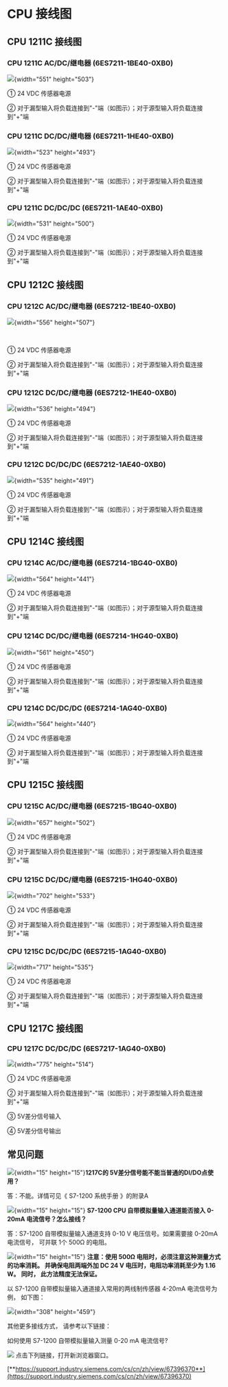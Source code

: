 # CPU 接线图

## CPU 1211C 接线图

### **CPU 1211C AC/DC/继电器 (6ES7211-1BE40-0XB0)**

![](images/6ES7-211-1BE40-0XB0.PNG){width="551" height="503"}

① 24 VDC 传感器电源

② 对于漏型输入将负载连接到"-"端（如图示）；对于源型输入将负载连接到"+"端

### **CPU 1211C DC/DC/继电器 (6ES7211-1HE40-0XB0)**

![](images/6ES7-211-1HE40-0XB0.PNG){width="523" height="493"}

① 24 VDC 传感器电源

② 对于漏型输入将负载连接到"-"端（如图示）；对于源型输入将负载连接到"+"端

### CPU 1211C DC/DC/DC (6ES7211-1AE40-0XB0)

![](images/6ES7-211-1AE40-0XB0.PNG){width="531" height="500"}

① 24 VDC 传感器电源

② 对于漏型输入将负载连接到"-"端（如图示）；对于源型输入将负载连接到"+"端

## CPU 1212C 接线图

### **CPU 1212C AC/DC/继电器 (6ES7212-1BE40-0XB0)**

![](images/6ES7-212-1BE40-0XB0.PNG){width="556" height="507"}

 

① 24 VDC 传感器电源

② 对于漏型输入将负载连接到"-"端（如图示）；对于源型输入将负载连接到"+"端

### **CPU 1212C DC/DC/继电器 (6ES7212-1HE40-0XB0)**

![](images/6ES7-212-1HE40-0XB0.PNG){width="536" height="494"}

① 24 VDC 传感器电源

② 对于漏型输入将负载连接到"-"端（如图示）；对于源型输入将负载连接到"+"端

### CPU 1212C DC/DC/DC (6ES7212-1AE40-0XB0)

![](images/6ES7-212-1AE40-0XB0.PNG){width="535" height="491"}

① 24 VDC 传感器电源

② 对于漏型输入将负载连接到"-"端（如图示）；对于源型输入将负载连接到"+"端

## CPU 1214C 接线图

### **CPU 1214C AC/DC/继电器 (6ES7214-1BG40-0XB0)**

![](images/6ES7-214-1BG40-0XB0.PNG){width="564" height="441"}

① 24 VDC 传感器电源

② 对于漏型输入将负载连接到"-"端（如图示）；对于源型输入将负载连接到"+"端

### **CPU 1214C DC/DC/继电器 (6ES7214-1HG40-0XB0)**

![](images/6ES7-214-1HG40-0XB0.PNG){width="561" height="450"}

① 24 VDC 传感器电源

② 对于漏型输入将负载连接到"-"端（如图示）；对于源型输入将负载连接到"+"端

### CPU 1214C DC/DC/DC (6ES7214-1AG40-0XB0)

![](images/6ES7-214-1AG40-0XB0.PNG){width="564" height="440"}

① 24 VDC 传感器电源

② 对于漏型输入将负载连接到"-"端（如图示）；对于源型输入将负载连接到"+"端

## CPU 1215C 接线图

### **CPU 1215C AC/DC/继电器 (6ES7215-1BG40-0XB0)**

![](images/6ES7-215-1BG40-0XB0.PNG){width="657" height="502"}

① 24 VDC 传感器电源

② 对于漏型输入将负载连接到"-"端（如图示）；对于源型输入将负载连接到"+"端

### **CPU 1215C DC/DC/继电器 (6ES7215-1HG40-0XB0)**

![](images/6ES7-215-1HG40-0XB0.PNG){width="702" height="533"}

① 24 VDC 传感器电源

② 对于漏型输入将负载连接到"-"端（如图示）；对于源型输入将负载连接到"+"端

### CPU 1215C DC/DC/DC (6ES7215-1AG40-0XB0)

![](images/6ES7-215-1AG40-0XB0.PNG){width="717" height="535"}

① 24 VDC 传感器电源

② 对于漏型输入将负载连接到"-"端（如图示）；对于源型输入将负载连接到"+"端

## CPU 1217C 接线图

### CPU 1217C DC/DC/DC (6ES7217-1AG40-0XB0)

![](images/6ES7-217-1AG40-0XB0.PNG){width="775" height="514"}

① 24 VDC 传感器电源

② 对于漏型输入将负载连接到"-"端（如图示）；对于源型输入将负载连接到"+"端

③ 5V差分信号输入

④ 5V差分信号输出

## 常见问题

![](images/5.gif){width="15" height="15"}**1217C的
5V差分信号能不能当普通的DI/DO点使用？**

答：不能。详情可见《 S7-1200 系统手册 》的附录A

![](images/5.gif){width="15" height="15"} **S7-1200 CPU
自带模拟量输入通道能否接入 0-20mA 电流信号？怎么接线？**

答：S7-1200 自带模拟量输入通道支持 0-10 V 电压信号。如果需要接 0-20mA
电流信号， 可并联 1个 500Ω 的电阻。

![](images/4.gif){width="15" height="15"} **注意：使用 500Ω
电阻时，必须注意这种测量方式的功率消耗。 并确保电阻两端外加 DC 24 V
电压时，电阻功率消耗至少为 1.16 W。** **同时， 此方法精度无法保证。**

以 S7-1200 自带模拟量输入通道接入常用的两线制传感器 4-20mA
电流信号为例， 如下图：

![](images/500ohm.png){width="308" height="459"}

其他更多接线方式， 请参考以下链接：

如何使用 S7-1200 自带模拟量输入测量 0-20 mA 电流信号?

![](images/3.gif) 点击下列链接，打开新浏览器窗口。

[**https://support.industry.siemens.com/cs/cn/zh/view/67396370**](https://support.industry.siemens.com/cs/cn/zh/view/67396370)
